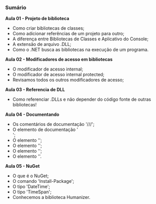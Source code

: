 ### Sumário

**Aula 01 - Projeto de biblioteca**

- Como criar bibliotecas de classes;
- Como adicionar referências de um projeto para outro;
- A diferença entre Bibliotecas de Classes e Aplicativo do Console;
- A extensão de arquivo .DLL;
- Como o .NET busca as bibliotecas na execução de um programa.

**Aula 02 - Modificadores de acesso em bibliotecas**

- O modificador de acesso internal;
- O modificador de acesso internal protected;
- Revisamos todos os outros modificadores de acesso;

**Aula 03 - Referencia de DLL**

- Como referenciar .DLLs e não depender do código fonte de outras bibliotecas!

**Aula 04 - Documentando**

- Os comentários de documentação '///';
- O elemento de documentação '<summary/>';
- O elemento '<param/>';
- O elemento '<paramref/>';
- O elemento '<exception/>';
- O elemento '<see/>'.

**Aula 05 - NuGet**

- O que é o NuGet;
- O comando 'Install-Package';
- O tipo 'DateTime';
- O tipo 'TimeSpan';
- Conhecemos a biblioteca Humanizer.

